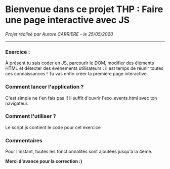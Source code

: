 # Bienvenue dans ce projet THP : Faire une page interactive avec JS

*Projet réalisé par Aurore CARRIERE - le 25/05/2020*

***********************

### Exercice :

À présent tu sais coder en JS, parcourir le DOM, modifier des éléments HTML et détecter des évènements utilisateurs : il est temps de réunir toutes ces connaissances ! Tu vas enfin créer ta première page interactive.


### Comment lancer l'application ?

C'est simple ne t'en fais pas !!
Il suffit d'ouvrir l'exo_events.html avec ton navigateur.

### Comment l'utiliser ?

Le script.js contient le code pour cet exercice

### Commentaires

Pour l'instant, toutes les fonctionnalités sont ajoutées jusqu'à la 4ème.

**Merci d'avance pour la correction :)**